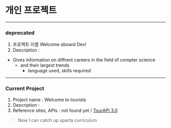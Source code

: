 # 개인 프로젝트
 --------------------------
### deprecated
1. 프로젝트 이름 Welcome aboard Dev!    
2. Description :
+ Gives information on diffrent careers in the field of compter science
    - and their largest trends
        - language used, skills required

-------------
### Current Project 
1. Project name : Welcome to tourists
2. Description : 
3. Reference sites, APIs : not found yet / [TourAPI 3.0](http://api.visitkorea.or.kr/main.do)
 
> Now I can catch up sparta curriculum 